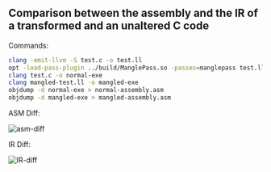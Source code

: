 ## Comparison between the assembly and the IR of a transformed and an unaltered C code

Commands:

  ```bash
  clang -emit-llvm -S test.c -o test.ll
  opt -load-pass-plugin ../build/ManglePass.so -passes=manglepass test.ll -S -o mangled-test.ll
  clang test.c -o normal-exe
  clang mangled-test.ll -o mangled-exe
  objdump -d normal-exe > normal-assembly.asm
  objdump -d mangled-exe > mangled-assembly.asm
  ```

ASM Diff:

![asm-diff](assembly-diff.png)

IR Diff:

![IR-diff](IR-diff.png)
